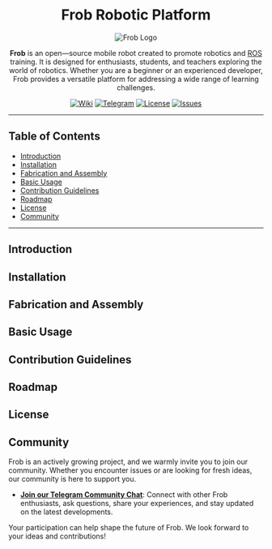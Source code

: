 <div align="center" style="text-align: center;">

# Frob Robotic Platform

![Frob Logo](https://via.placeholder.com/150)  <!-- Add logo -->

**Frob** is an open—source mobile robot created to promote robotics and [ROS](https://www.ros.org/) training. It is designed for enthusiasts, students, and teachers exploring the world of robotics. Whether you are a beginner or an experienced developer, Frob provides a versatile platform for addressing a wide range of learning challenges.

[![Wiki](https://img.shields.io/badge/Wiki-Documentation-blue?style=flat-square&logo=github)](https://github.com/dark516/Frob_robot/wiki)
[![Telegram](https://img.shields.io/badge/Telegram-Community-blue?style=flat-square&logo=telegram)](https://t.me/FrobCommunity)
[![License](https://img.shields.io/github/license/dark516/Frob_robot?style=flat-square)](https://github.com/dark516/Frob_robot/blob/main/LICENSE)
[![Issues](https://img.shields.io/github/issues/dark516/Frob_robot?style=flat-square)](https://github.com/dark516/Frob_robot/issues)

---

</div>

## Table of Contents
- [Introduction](#introduction)
- [Installation](#installation)
- [Fabrication and Assembly](#fabrication-and-assembly)
- [Basic Usage](#basic-usage)
- [Contribution Guidelines](#contribution-guidelines)
- [Roadmap](#roadmap)
- [License](#license)
- [Community](#community)

---

## Introduction
<!-- Write a detailed description of the Frob robot -->
<!-- Explain the purpose, target audience, and the benefits of using Frob. -->

## Installation
<!-- Write an installation guide for different platforms -->
<!-- Include instructions for setting up the software on Windows, macOS, and Linux. -->
<!-- Mention any specific ROS versions or dependencies required. -->

## Fabrication and Assembly
<!-- Provide detailed instructions for fabricating and assembling the robot. -->
<!-- Include information on 3D printing, materials needed, and step-by-step assembly guide. -->

## Basic Usage
<!-- Describe how to start using the Frob robot after assembly and installation. -->
<!-- Include steps for launching the robot, controlling it, and performing basic tasks. -->

## Contribution Guidelines
<!-- Outline the process for contributing to the project. -->
<!-- Include information on how to report issues, submit pull requests, and adhere to coding standards. -->

## Roadmap
<!-- Provide an overview of the project's future goals and planned features. -->
<!-- Keep this section updated as the project progresses. -->

## License
<!-- Specify the license under which the project is distributed. -->
<!-- Link to the full license text if necessary. -->

## Community
<!-- List ways to engage with the community, including links to chats, forums, or social media. -->
<!-- Encourage users to join the community and contribute to discussions. -->
Frob is an actively growing project, and we warmly invite you to join our community. Whether you encounter issues or are looking for fresh ideas, our community is here to support you.

- **[Join our Telegram Community Chat](https://t.me/FrobCommunity)**: Connect with other Frob enthusiasts, ask questions, share your experiences, and stay updated on the latest developments.

Your participation can help shape the future of Frob. We look forward to your ideas and contributions!

